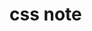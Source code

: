 # css note

<!-- css
    text-align: center ;對齊  左右置中
    text-indent 縮格
    text-transform: 切換大小寫
    text-decoration: 裝飾

    font-family:字體
    font-style:
    font-weight:粗度

    line-height:間距
    letter-spacing:
    word-spacing:
-->
<!-- box model 內往外 context->padding->border->margin
    xxx-top:
    xxx-right:
    xxx-bottum:
    xxx-left:
    padding: 上下 左右;
    padding: 上 右 下 左;
    border: width style color;
    border-radius: 圓角
    it would be okay to have a negative border
 -->


 <!-- Default display property 
Block: Always start a new line and takes full width (div h1 p )
Inline: Does not start a new one and only take up as much as content space
->display: inline(block); to change the status of inline or block  

->inline-block (像block一樣可以調整 padding margin 但仍保留inine的特性)


Horizontal centering
->margin: 0 auto;

ul li a {
    list style type: property
}

box-sizing: border-box; (fix the height & weight) to keep up your whole layout

universal selector *{}

display: none;
opacity:0; (0~1)不透明度
visibility: hidden;

background:url("image.png"); //default
background-repeat: xxx; //controll whether repeat or not
background-size: cover; big pic ->small pic(布滿整個畫面)
background-position: center(or more); 左上角(0,0) 右正下正
background-attachment: fixed; 保持背景不動
background: linear-gradient(red,green); 坡度default:由上到下 第一項加to top left(右下至左上) tool:CSS color gradient generator

add the hole text to the center
{
    display: flex;
    align-items: center;
    justify-content: center;
    text-align center;
}
---------------------------------------
{
    background-position: center;
    background-size: cover;
    background-repeat: no-repeat;
    background-attachment: fixed;
}={
    background: url("xxx") center/cover fixed no-repeat
}

float(類似word的靠圖片旁的效果) clear (回到原始的樣子 圖字分離)
overflow: hidden; 喀掉多餘的圖

-----不太懂
position: static;
position: relative;
position: absolute;
position: fixed; 給定位置 如:top:0 right:0


mid-width: (starting from)
max-width: (up to)->should be care about rewriting 

@media screen and (min-width: 675px){
    .one{
        //是螢幕大小改變畫面;
    }
}

z-index: 0;(處理重疊的順序) 
work if the image's position is absolute or relative
won't work if position is static

last rule order 採用最後一個指定的property

pseudo elements ::before ::after CONTENT not element 
content:'' ---- required 
img ---- does not work (img is a kind of content)

descendant and child combinators
.header h1 
div h1 
div > h1 

::first-line ::first-letter
:link :visited :hover :active

:root 1rem = 16px(default) depend on the root

transform:translate(X,Y)-移位,scale(X,Y)-縮放倍率,rotate(30deg)旋轉,skew(30deg,30deg)偏斜

transition:change over time
transition-property: 針對哪個屬性 A,B,C
transition-duration: 隔多久才要做改變 A,B,C
==transition: property duration delay
EX: 
.three{
    background: blue;
    transition: background 3s 2s,border-radius 3s 2s;
}
.three{
    border
}

how the transition take place 
transition-timing-function:
trasition:all 3s here 2s;
ease = default
ease = slow start, fast, slow end
linear = same speed start to end 
ease-in = slow start
ease-out = slow end 
ease-in-out = slow start, fast, slow end


transition 0 -> 100%
ANIMATION 0 1% 2% 3% ... 100%

EX:
.one{
    background: blue;
    animation-name: move;
    animation-duration: 5s;
    animation-iteration-count: 2;
    /* animation: move 5s infinite */
}

@keyframes move {
    0% {
        transform:translateX(20px) ;
    }
    50%{
        transform:translateX(50px);
        background: red;
    }
    100%{
        transform:translateX(-10px);
    }
}
animition-fill-mode: ...; 決定動畫結束後要停留在100%的畫面 還是初始畫面


:root { //global
    --varName1: xxx;
    --varName2: all 0.4s linear;
    --mainTransition: all 0.4 linear;  
}
.heading{
    color: var(--varName1);
    transition: var(--mainTransition);
}
.heading:hover{
    color: var(--varName2);
}

ICONS

text-shadow: 1px(x-axis) 1px(y-axis) 3px(blur) red(shadowColor)
box-shadow:
tools-> generator

HTML semantic 

emmet 
h1.one#one = <h1 class="one" id="one"></h1>
div>ul>li*2 =
    <div>
        <ul>
            <li></li>
            <li></li>
        </ul>
    </div> 

ul>li*5{$} = 
    <ul>
        <li>1</li>
        <li>2</li>
        <li>3</li>
        <li>4</li>
        <li>5</li>
    </ul>
-->
